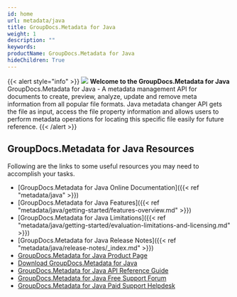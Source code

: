 ```yaml
---
id: home
url: metadata/java
title: GroupDocs.Metadata for Java
weight: 1
description: ""
keywords: 
productName: GroupDocs.Metadata for Java
hideChildren: True
---
```

{{< alert style="info" >}}
![](metadata/java/images/home.png) **Welcome to the GroupDocs.Metadata for Java**  
GroupDocs.Metadata for Java - A metadata management API for documents to create, preview, analyze, update and remove meta information from all popular file formats. Java metadata changer API gets the file as input, access the file property information and allows users to perform metadata operations for locating this specific file easily for future reference. 
{{< /alert >}}

## GroupDocs.Metadata for Java Resources
Following are the links to some useful resources you may need to accomplish your tasks.
*   [GroupDocs.Metadata for Java Online Documentation]({{< ref "metadata/java" >}})
*   [GroupDocs.Metadata for Java Features]({{< ref "metadata/java/getting-started/features-overview.md" >}})
*   [GroupDocs.Metadata for Java Limitations]({{< ref "metadata/java/getting-started/evaluation-limitations-and-licensing.md" >}})
*   [GroupDocs.Metadata for Java Release Notes]({{< ref "metadata/java/release-notes/_index.md" >}})
*   [GroupDocs.Metadata for Java Product Page](https://products.groupdocs.com/metadata/java)
*   [Download GroupDocs](https://artifact.groupdocs.com/webapp/#/artifacts/browse/tree/General/repo/com/groupdocs/groupdocs-metadata)[.](https://artifact.groupdocs.com/webapp/#/artifacts/browse/tree/General/repo/com/groupdocs/groupdocs-metadata)[Metadata for Java](https://artifact.groupdocs.com/webapp/#/artifacts/browse/tree/General/repo/com/groupdocs/groupdocs-metadata)
*   [GroupDocs.Metadata for Java API Reference Guide](https://apireference.groupdocs.com/java/metadata)
*   [GroupDocs.Metadata for Java Free Support Forum](https://forum.groupdocs.com/c/metadata)
*   [GroupDocs.Metadata for Java Paid Support Helpdesk](https://helpdesk.groupdocs.com/)

